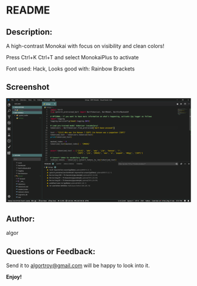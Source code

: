 # README

## Description:
A high-contrast Monokai with focus on visibility and clean colors!

Press Ctrl+K Ctrl+T and select MonokaiPlus to activate

Font used: Hack,
Looks good with: Rainbow Brackets

## Screenshot
![Screenshot](https://github.com/hsakas/MonokaiPlus/blob/master/screenshot.PNG)

<!-- 
![alt text](https://github.com/hsakas/MonokaiPlus/blob/master/screenshot.PNG) -->

## Author: 
algor

## Questions or Feedback:
Send it to algortroy@gmail.com will be happy to look into it.

**Enjoy!**
